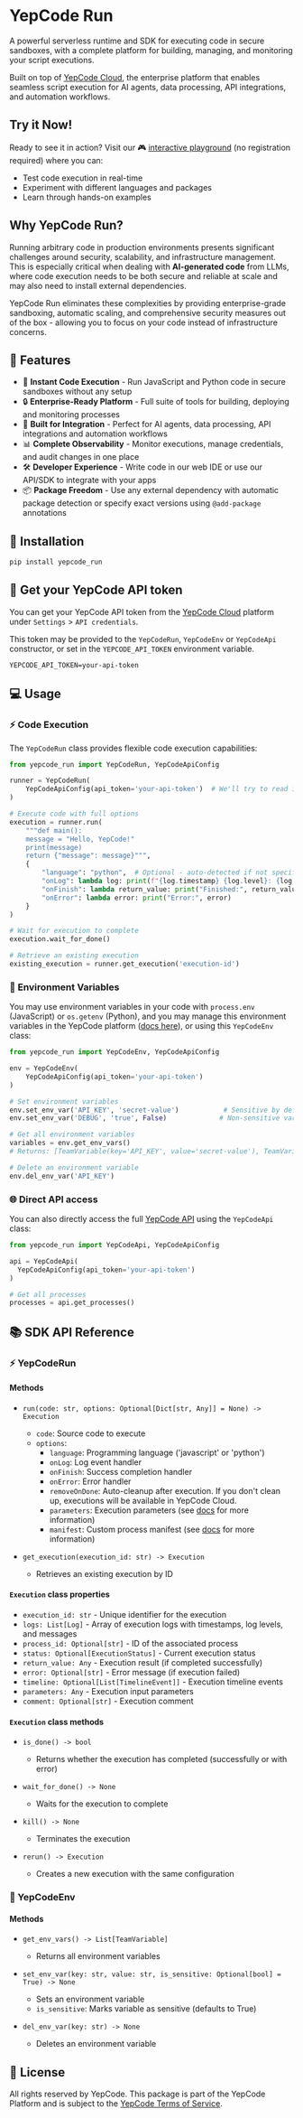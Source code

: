 # YepCode Run

A powerful serverless runtime and SDK for executing code in secure sandboxes, with a complete platform for building, managing, and monitoring your script executions.

Built on top of [YepCode Cloud](https://yepcode.io/), the enterprise platform that enables seamless script execution for AI agents, data processing, API integrations, and automation workflows.

## Try it Now!

Ready to see it in action? Visit our 🎮 [interactive playground](https://yepcode.io/run) (no registration required) where you can:

- Test code execution in real-time
- Experiment with different languages and packages
- Learn through hands-on examples

## Why YepCode Run?

Running arbitrary code in production environments presents significant challenges around security, scalability, and infrastructure management. This is especially critical when dealing with **AI-generated code** from LLMs, where code execution needs to be both secure and reliable at scale and may also need to install external dependencies.

YepCode Run eliminates these complexities by providing enterprise-grade sandboxing, automatic scaling, and comprehensive security measures out of the box - allowing you to focus on your code instead of infrastructure concerns.

## 🚀 Features

- 🚀 **Instant Code Execution** - Run JavaScript and Python code in secure sandboxes without any setup
- 🔒 **Enterprise-Ready Platform** - Full suite of tools for building, deploying and monitoring processes
- 🔄 **Built for Integration** - Perfect for AI agents, data processing, API integrations and automation workflows
- 📊 **Complete Observability** - Monitor executions, manage credentials, and audit changes in one place
- 🛠️ **Developer Experience** - Write code in our web IDE or use our API/SDK to integrate with your apps
- 📦 **Package Freedom** - Use any external dependency with automatic package detection or specify exact versions using `@add-package` annotations

## 🔧 Installation

```bash
pip install yepcode_run
```

## 🔑 Get your YepCode API token

You can get your YepCode API token from the [YepCode Cloud](https://cloud.yepcode.io) platform under `Settings` > `API credentials`.

This token may be provided to the `YepCodeRun`, `YepCodeEnv` or `YepCodeApi` constructor, or set in the `YEPCODE_API_TOKEN` environment variable.

```env
YEPCODE_API_TOKEN=your-api-token
```

## 💻 Usage

### ⚡ Code Execution

The `YepCodeRun` class provides flexible code execution capabilities:

```python
from yepcode_run import YepCodeRun, YepCodeApiConfig

runner = YepCodeRun(
    YepCodeApiConfig(api_token='your-api-token')  # We'll try to read it from the YEPCODE_API_TOKEN environment variable
)

# Execute code with full options
execution = runner.run(
    """def main():
    message = "Hello, YepCode!"
    print(message)
    return {"message": message}""",
    {
        "language": "python",  # Optional - auto-detected if not specified
        "onLog": lambda log: print(f"{log.timestamp} {log.level}: {log.message}"),
        "onFinish": lambda return_value: print("Finished:", return_value),
        "onError": lambda error: print("Error:", error)
    }
)

# Wait for execution to complete
execution.wait_for_done()

# Retrieve an existing execution
existing_execution = runner.get_execution('execution-id')
```

### 🔐 Environment Variables

You may use environment variables in your code with `process.env` (JavaScript) or `os.getenv` (Python), and you may manage this environment variables in the YepCode platform ([docs here](https://yepcode.io/docs/processes/team-variables)), or using this `YepCodeEnv` class:

```python
from yepcode_run import YepCodeEnv, YepCodeApiConfig

env = YepCodeEnv(
    YepCodeApiConfig(api_token='your-api-token')
)

# Set environment variables
env.set_env_var('API_KEY', 'secret-value')           # Sensitive by default
env.set_env_var('DEBUG', 'true', False)             # Non-sensitive variable

# Get all environment variables
variables = env.get_env_vars()
# Returns: [TeamVariable(key='API_KEY', value='secret-value'), TeamVariable(key='DEBUG', value='true')]

# Delete an environment variable
env.del_env_var('API_KEY')
```

### 🌐 Direct API access

You can also directly access the full [YepCode API](https://yepcode.io/docs/api) using the `YepCodeApi` class:

```python
from yepcode_run import YepCodeApi, YepCodeApiConfig

api = YepCodeApi(
  YepCodeApiConfig(api_token='your-api-token')
)

# Get all processes
processes = api.get_processes()
```


## 📚 SDK API Reference

### ⚡ YepCodeRun

#### Methods

- `run(code: str, options: Optional[Dict[str, Any]] = None) -> Execution`
  - `code`: Source code to execute
  - `options`:
    - `language`: Programming language ('javascript' or 'python')
    - `onLog`: Log event handler
    - `onFinish`: Success completion handler
    - `onError`: Error handler
    - `removeOnDone`: Auto-cleanup after execution. If you don't clean up, executions will be available in YepCode Cloud.
    - `parameters`: Execution parameters (see [docs](https://yepcode.io/docs/processes/input-params) for more information)
    - `manifest`: Custom process manifest (see [docs](https://yepcode.io/docs/dependencies) for more information)

- `get_execution(execution_id: str) -> Execution`
  - Retrieves an existing execution by ID

#### `Execution` class properties

- `execution_id: str` - Unique identifier for the execution
- `logs: List[Log]` - Array of execution logs with timestamps, log levels, and messages
- `process_id: Optional[str]` - ID of the associated process
- `status: Optional[ExecutionStatus]` - Current execution status
- `return_value: Any` - Execution result (if completed successfully)
- `error: Optional[str]` - Error message (if execution failed)
- `timeline: Optional[List[TimelineEvent]]` - Execution timeline events
- `parameters: Any` - Execution input parameters
- `comment: Optional[str]` - Execution comment

#### `Execution` class methods

- `is_done() -> bool`
  - Returns whether the execution has completed (successfully or with error)

- `wait_for_done() -> None`
  - Waits for the execution to complete

- `kill() -> None`
  - Terminates the execution

- `rerun() -> Execution`
  - Creates a new execution with the same configuration

### 🔐 YepCodeEnv

#### Methods

- `get_env_vars() -> List[TeamVariable]`
  - Returns all environment variables

- `set_env_var(key: str, value: str, is_sensitive: Optional[bool] = True) -> None`
  - Sets an environment variable
  - `is_sensitive`: Marks variable as sensitive (defaults to True)

- `del_env_var(key: str) -> None`
  - Deletes an environment variable

## 📄 License

All rights reserved by YepCode. This package is part of the YepCode Platform and is subject to the [YepCode Terms of Service](https://yepcode.io/terms-of-use).